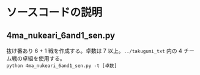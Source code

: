 # ソースコードの説明

## 4ma_nukeari_6and1_sen.py

抜け番あり 6 + 1 戦を作成する。卓数は 7 以上。`../takugumi_txt` 内の 4 チーム戦の卓組を使用する。  
`python 4ma_nukeari_6and1_sen.py -t [卓数]`

